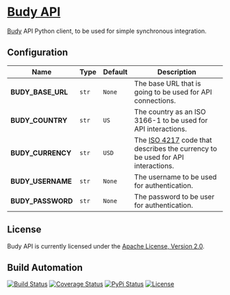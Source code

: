 # [Budy API](http://budy-api.hive.pt)

[Budy](http://budy.hive.pt) API Python client, to be used for simple synchronous integration.

## Configuration

| Name              | Type  | Default | Description                                                                                                              |
| ----------------- | ----- | ------- | ------------------------------------------------------------------------------------------------------------------------ |
| **BUDY_BASE_URL** | `str` | `None`  | The base URL that is going to be used for API connections.                                                               |
| **BUDY_COUNTRY**  | `str` | `US`    | The country as an ISO 3166-1 to be used for API interactions.                                                            |
| **BUDY_CURRENCY** | `str` | `USD`   | The [ISO 4217](https://en.wikipedia.org/wiki/ISO_4217) code that describes the currency to be used for API interactions. |
| **BUDY_USERNAME** | `str` | `None`  | The username to be used for authentication.                                                                              |
| **BUDY_PASSWORD** | `str` | `None`  | The password to be user for authentication.                                                                              |

## License

Budy API is currently licensed under the [Apache License, Version 2.0](http://www.apache.org/licenses/).

## Build Automation

[![Build Status](https://travis-ci.org/hivesolutions/budy_api.svg?branch=master)](https://travis-ci.org/hivesolutions/budy_api)
[![Coverage Status](https://coveralls.io/repos/hivesolutions/budy_api/badge.svg?branch=master)](https://coveralls.io/r/hivesolutions/budy_api?branch=master)
[![PyPi Status](https://img.shields.io/pypi/v/budy_api.svg)](https://pypi.python.org/pypi/budy_api)
[![License](https://img.shields.io/badge/license-Apache%202.0-blue.svg)](https://www.apache.org/licenses/)
